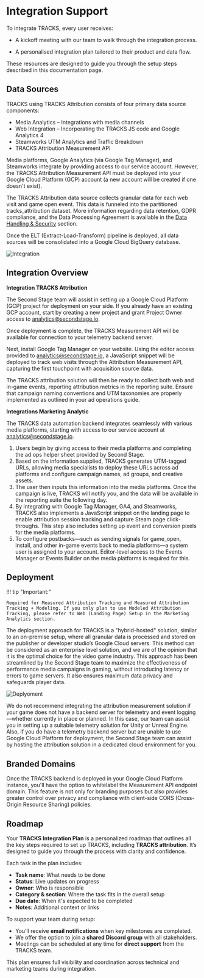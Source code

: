 # Integration Support

To integrate TRACKS, every user receives:

- A kickoff meeting with our team to walk through the integration process.

- A personalised integration plan tailored to their product and data flow.

These resources are designed to guide you through the setup steps described in this documentation page.

## Data Sources 

TRACKS using TRACKS Attribution consists of four primary data source components:

- Media Analytics – Integrations with media channels
- Web Integration – Incorporating the TRACKS JS code and Google Analytics 4
- Steamworks UTM Analytics and Traffic Breakdown
- TRACKS Attribution Measurement API
  
Media platforms, Google Analytics (via Google Tag Manager), and Steamworks integrate by providing access to our service account. However, the TRACKS Attribution Measurement API must be deployed into your Google Cloud Platform (GCP) account (a new account will be created if one doesn't exist).

The TRACKS Attribution data source collects granular data for each web visit and game open event. This data is funneled into the partitioned tracks_attribution dataset. More information regarding data retention, GDPR compliance, and the Data Processing Agreement is available in the [Data Handling & Security](/support/datasecurity/) section.

Once the ELT (Extract-Load-Transform) pipeline is deployed, all data sources will be consolidated into a Google Cloud BigQuery database.

![Integration](/assets/attribution_integration-1.png)


## Integration Overview

**Integration TRACKS Attribution**

The Second Stage team will assist in setting up a Google Cloud Platform (GCP) project for deployment on your side. If you already have an existing GCP account, start by creating a new project and grant Project Owner access to analytics@secondstage.io.

Once deployment is complete, the TRACKS Measurement API will be available for connection to your telemetry backend server.

Next, install Google Tag Manager on your website. Using the editor access provided to analytics@secondstage.io, a JavaScript snippet will be deployed to track web visits through the Attribution Measurement API, capturing the first touchpoint with acquisition source data.

The TRACKS attribution solution will then be ready to collect both web and in-game events, reporting attribution metrics in the reporting suite. Ensure that campaign naming conventions and UTM taxonomies are properly implemented as outlined in your ad operations guide.

**Integrations Marketing Analytic**

The TRACKS data automation backend integrates seamlessly with various media platforms, starting with access to our service account at analytics@secondstage.io. 

1. Users begin by giving access to their media platforms and completing the ad ops helper sheet provided by Second Stage.
2. Based on the information supplied, TRACKS generates UTM-tagged URLs, allowing media specialists to deploy these URLs across ad platforms and configure campaign names, ad groups, and creative assets.
3. The user then inputs this information into the media platforms. Once the campaign is live, TRACKS will notify you, and the data will be available in the reporting suite the following day.
4. By integrating with Google Tag Manager, GA4, and Steamworks, TRACKS also implements a JavaScript snippet on the landing page to enable attribution session tracking and capture Steam page click-throughs. This step also includes setting up event and conversion pixels for the media platforms.
5. To configure postbacks—such as sending signals for game_open, install, and other in-game events back to media platforms—a system user is assigned to your account. Editor-level access to the Events Manager or Events Builder on the media platforms is required for this.

## Deployment

!!! tip "Important:"

    Required for Measured Attribution Tracking and Measured Attribution Tracking + Modeling. If you only plan to use Modeled Attribution Tracking, please refer to Web (Landing Page) Setup in the Marketing Analytics section.

The deployment approach for TRACKS is a "hybrid-hosted" solution, similar to an on-premise setup, where all granular data is processed and stored on the publisher or developer studio’s Google Cloud servers. This method can be considered as an enterprise level solution, and we are of the opinion that it is the optimal choice for the video game industry.
This approach has been streamlined by the Second Stage team to maximize the effectiveness of performance media campaigns in gaming, without introducing latency or errors to game servers. It also ensures maximum data privacy and safeguards player data.

![Deplyoment](/assets/attribution_deployment-1.png)

We do not recommend integrating the attribution measurement solution if your game does not have a backend server for telemetry and event logging—whether currently in place or planned. In this case, our team can assist you in setting up a suitable telemetry solution for Unity or Unreal Engine.
Also, if you do have a telemetry backend server but are unable to use Google Cloud Platform for deployment, the Second Stage team can assist by hosting the attribution solution in a dedicated cloud environment for you.

## Branded Domains

Once the TRACKS backend is deployed in your Google Cloud Platform instance, you'll have the option to whitelabel the Measurement API endpoint domain. This feature is not only for branding purposes but also provides greater control over privacy and compliance with client-side CORS (Cross-Origin Resource Sharing) policies.

## Roadmap

Your **TRACKS Integration Plan** is a personalized roadmap that outlines all the key steps required to set up TRACKS, including **TRACKS attribution**. It’s designed to guide you through the process with clarity and confidence.

Each task in the plan includes:

- **Task name**: What needs to be done  
- **Status**: Live updates on progress  
- **Owner**: Who is responsible  
- **Category & section**: Where the task fits in the overall setup  
- **Due date**: When it's expected to be completed  
- **Notes**: Additional context or links

To support your team during setup:

- You’ll receive **email notifications** when key milestones are completed.  
- We offer the option to join a **shared Discord group** with all stakeholders.  
- Meetings can be scheduled at any time for **direct support** from the TRACKS team.

This plan ensures full visibility and coordination across technical and marketing teams during integration.
